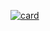 [![card](https://github-readme-stats.vercel.app/api?username=eduardolc97&theme=radical&show_icons=true)](https://github.com/iuricode/)
